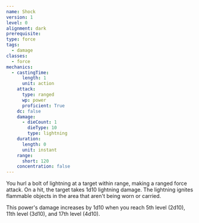 ```yaml
---
name: Shock
version: 1
level: 0
alignment: dark
prerequisite: 
type: force
tags:
  - damage
classes:
  - force
mechanics:
  - castingTime:
      length: 1
      unit: action
    attack:
      type: ranged
      wp: power
      proficient: True
    dc: false
    damage:
      - dieCount: 1
        dieType: 10
        type: lightning
    duration:
      length: 0
      unit: instant
    range:
      short: 120
    concentration: false
---
```

You hurl a bolt of lightning at a target within range, making a ranged force attack. On a hit, the target takes 1d10 lightning damage. The lightning ignites flammable objects in the area that aren't being worn or carried.

This power's damage increases by 1d10 when you reach 5th level (2d10), 11th level (3d10), and 17th level (4d10).
    